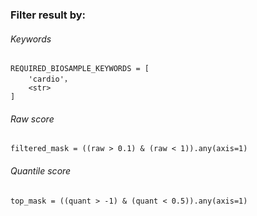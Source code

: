 ### Filter result by:

###### Keywords
```
REQUIRED_BIOSAMPLE_KEYWORDS = [
    'cardio'，
    <str>
]
```
###### Raw score
```
filtered_mask = ((raw > 0.1) & (raw < 1)).any(axis=1)
```
###### Quantile score
```
top_mask = ((quant > -1) & (quant < 0.5)).any(axis=1)
```

